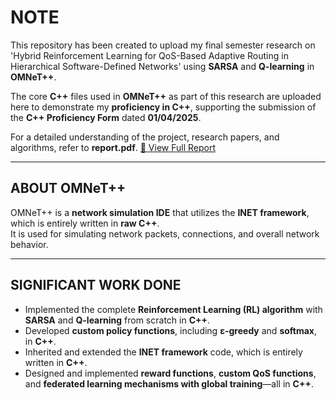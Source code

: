 # NOTE  
This repository has been created to upload my final semester research on 'Hybrid Reinforcement Learning for QoS-Based Adaptive Routing in Hierarchical Software-Defined Networks'
using **SARSA** and **Q-learning** in **OMNeT++**.<br>

The core **C++** files used in **OMNeT++** as part of this research are uploaded here to demonstrate my **proficiency in C++**,  supporting the submission of the **C++ Proficiency Form** dated **01/04/2025**.<br>

For a detailed understanding of the project, research papers, and algorithms, refer to **report.pdf**. 
[📄 View Full Report](report.pdf)

---

## ABOUT OMNeT++  
OMNeT++ is a **network simulation IDE** that utilizes the **INET framework**, which is entirely written in **raw C++**.  
It is used for simulating network packets, connections, and overall network behavior.  

---

## SIGNIFICANT WORK DONE  

- Implemented the complete **Reinforcement Learning (RL) algorithm** with **SARSA** and **Q-learning** from scratch in **C++**.  
- Developed **custom policy functions**, including **ε-greedy** and **softmax**, in **C++**.  
- Inherited and extended the **INET framework** code, which is entirely written in **C++**.  
- Designed and implemented **reward functions**, **custom QoS functions**, and **federated learning mechanisms with global training**—all in **C++**.  
